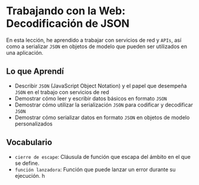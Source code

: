 # Trabajando con la Web: Decodificación de JSON

En esta lección, he aprendido a trabajar con servicios de red y `APIs`, así como a serializar `JSON` en objetos de modelo que pueden ser utilizados en una aplicación.

## Lo que Aprendí

- Describir `JSON` (JavaScript Object Notation) y el papel que desempeña `JSON` en el trabajo con servicios de red
- Demostrar cómo leer y escribir datos básicos en formato `JSON`
- Demostrar cómo utilizar la serialización `JSON` para codificar y decodificar `JSON`
- Demostrar cómo serializar datos en formato `JSON` en objetos de modelo personalizados

## Vocabulario
- `cierre de escape`: Cláusula de función que escapa del ámbito en el que se define.
- `función lanzadora`: Función que puede lanzar un error durante su ejecución.
h
